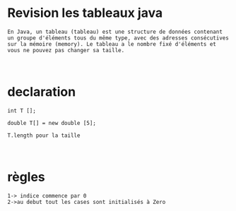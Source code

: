 # Revision les tableaux java

```
En Java, un tableau (tableau) est une structure de données contenant un groupe d'éléments tous du même type, avec des adresses consécutives sur la mémoire (memory). Le tableau a le nombre fixé d'éléments et vous ne pouvez pas changer sa taille.
```

<br>

# declaration

```
int T [];

double T[] = new double [5];

T.length pour la taille

```

<br>

# règles

```
1-> indice commence par 0
2->au debut tout les cases sont initialisés à Zero

```
